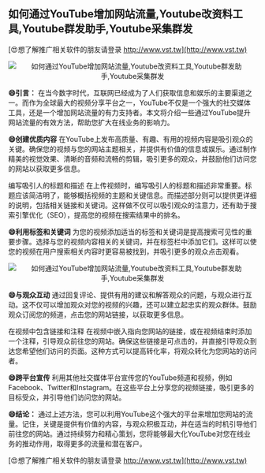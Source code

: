 ## **如何通过YouTube增加网站流量,Youtube改资料工具,Youtube群发助手,Youtube采集群发**

[😍想了解推广相关软件的朋友请登录 http://www.vst.tw](http://www.vst.tw)

 <center><img src="https://vst.tw/MP4/tuiguang/png/5.png" alt="如何通过YouTube增加网站流量,Youtube改资料工具,Youtube群发助手,Youtube采集群发"></center>

**😄引言：**
在当今数字时代，互联网已经成为了人们获取信息和娱乐的主要渠道之一。而作为全球最大的视频分享平台之一，YouTube不仅是一个强大的社交媒体工具，还是一个增加网站流量的有力支持者。本文将介绍一些通过YouTube提升网站流量的有效方法，帮助您扩大在线业务的影响力。

**😄创建优质内容**
在YouTube上发布高质量、有趣、有用的视频内容是吸引观众的关键。确保您的视频与您的网站主题相关，并提供有价值的信息或娱乐。通过制作精美的视觉效果、清晰的音频和流畅的剪辑，吸引更多的观众，并鼓励他们访问您的网站以获取更多信息。

编写吸引人的标题和描述
在上传视频时，编写吸引人的标题和描述非常重要。标题应该简洁明了，能够概括视频的主题和关键信息。而描述部分则可以提供更详细的说明，包括相关链接和关键词。这样做不仅可以吸引观众的注意力，还有助于搜索引擎优化（SEO），提高您的视频在搜索结果中的排名。

**😄利用标签和关键词**
为您的视频添加适当的标签和关键词是提高搜索可见性的重要步骤。选择与您的视频内容相关的关键词，并在标签栏中添加它们。这样可以使您的视频在用户搜索相关内容时更容易被找到，并吸引更多的观众点击观看。

 <center><img src="https://vst.tw/MP4/tuiguang/png/4.png" alt="如何通过YouTube增加网站流量,Youtube改资料工具,Youtube群发助手,Youtube采集群发"></center>

**😄与观众互动**
通过回复评论、提供有用的建议和解答观众的问题，与观众进行互动。这不仅可以增加观众对您的视频的兴趣，还可以建立起忠实的观众群体。鼓励观众订阅您的频道，点击您的网站链接，以获取更多信息。

在视频中包含链接和注释
在视频中嵌入指向您网站的链接，或在视频结束时添加一个注释，引导观众前往您的网站。确保这些链接是可点击的，并直接引导观众到达您希望他们访问的页面。这种方式可以提高转化率，将观众转化为您网站的访问者。

**😄跨平台宣传**
利用其他社交媒体平台宣传您的YouTube频道和视频，例如Facebook、Twitter和Instagram。在这些平台上分享您的视频链接，吸引更多的目标受众，并引导他们访问您的网站。

**😄结论：**
通过上述方法，您可以利用YouTube这个强大的平台来增加您网站的流量。记住，关键是提供有价值的内容，与观众积极互动，并在适当的时机引导他们前往您的网站。通过持续努力和精心策划，您将能够最大化YouTube对您在线业务的推动作用，取得更多的流量和潜在客户。

[😍想了解推广相关软件的朋友请登录 http://www.vst.tw](http://www.vst.tw)



